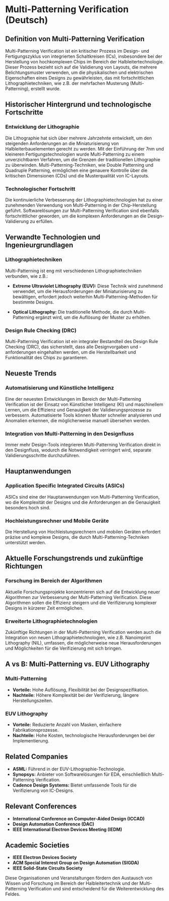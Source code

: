 # Multi-Patterning Verification (Deutsch)

## Definition von Multi-Patterning Verification

Multi-Patterning Verification ist ein kritischer Prozess im Design- und Fertigungszyklus von integrierten Schaltkreisen (ICs), insbesondere bei der Herstellung von hochkomplexen Chips im Bereich der Halbleitertechnologie. Dieser Prozess bezieht sich auf die Validierung von Layouts, die mehrere Belichtungsmuster verwenden, um die physikalischen und elektrischen Eigenschaften eines Designs zu gewährleisten, das mit fortschrittlichen Lithographietechniken, wie z.B. der mehrfachen Musterung (Multi-Patterning), erstellt wurde.

## Historischer Hintergrund und technologische Fortschritte

### Entwicklung der Lithographie

Die Lithographie hat sich über mehrere Jahrzehnte entwickelt, um den steigenden Anforderungen an die Miniaturisierung von Halbleiterbauelementen gerecht zu werden. Mit der Einführung der 7nm und kleineren Fertigungstechnologien wurde Multi-Patterning zu einem unverzichtbaren Verfahren, um die Grenzen der traditionellen Lithographie zu überwinden. Multi-Patterning-Techniken, wie Double Patterning und Quadruple Patterning, ermöglichen eine genauere Kontrolle über die kritischen Dimensionen (CDs) und die Musterqualität von IC-Layouts.

### Technologischer Fortschritt

Die kontinuierliche Verbesserung der Lithographietechnologien hat zu einer zunehmenden Verwendung von Multi-Patterning in der Chip-Herstellung geführt. Softwarelösungen zur Multi-Patterning Verification sind ebenfalls fortschrittlicher geworden, um die komplexen Anforderungen an die Design-Validierung zu erfüllen.

## Verwandte Technologien und Ingenieurgrundlagen

### Lithographietechniken

Multi-Patterning ist eng mit verschiedenen Lithographietechniken verbunden, wie z.B.:

- **Extreme Ultraviolet Lithography (EUV):** Diese Technik wird zunehmend verwendet, um die Herausforderungen der Miniaturisierung zu bewältigen, erfordert jedoch weiterhin Multi-Patterning-Methoden für bestimmte Designs.
  
- **Optical Lithography:** Die traditionelle Methode, die durch Multi-Patterning ergänzt wird, um die Auflösung der Muster zu erhöhen.

### Design Rule Checking (DRC)

Multi-Patterning Verification ist ein integraler Bestandteil des Design Rule Checking (DRC), das sicherstellt, dass alle Designvorgaben und -anforderungen eingehalten werden, um die Herstellbarkeit und Funktionalität des Chips zu garantieren.

## Neueste Trends

### Automatisierung und Künstliche Intelligenz

Eine der neuesten Entwicklungen im Bereich der Multi-Patterning Verification ist der Einsatz von Künstlicher Intelligenz (KI) und maschinellem Lernen, um die Effizienz und Genauigkeit der Validierungsprozesse zu verbessern. Automatisierte Tools können Muster schneller analysieren und Anomalien erkennen, die möglicherweise manuell übersehen werden.

### Integration von Multi-Patterning in den Designfluss

Immer mehr Design-Tools integrieren Multi-Patterning Verification direkt in den Designfluss, wodurch die Notwendigkeit verringert wird, separate Validierungsschritte durchzuführen.

## Hauptanwendungen

### Application Specific Integrated Circuits (ASICs)

ASICs sind eine der Hauptanwendungen von Multi-Patterning Verification, wo die Komplexität der Designs und die Anforderungen an die Genauigkeit besonders hoch sind.

### Hochleistungsrechner und Mobile Geräte

Die Herstellung von Hochleistungsrechnern und mobilen Geräten erfordert präzise und komplexe Designs, die durch Multi-Patterning-Techniken unterstützt werden.

## Aktuelle Forschungstrends und zukünftige Richtungen

### Forschung im Bereich der Algorithmen

Aktuelle Forschungsprojekte konzentrieren sich auf die Entwicklung neuer Algorithmen zur Verbesserung der Multi-Patterning Verification. Diese Algorithmen sollen die Effizienz steigern und die Verifizierung komplexer Designs in kürzerer Zeit ermöglichen.

### Erweiterte Lithographietechnologien

Zukünftige Richtungen in der Multi-Patterning Verification werden auch die Integration von neuen Lithographietechnologien, wie z.B. Nanoimprint Lithography (NIL), umfassen, die möglicherweise neue Herausforderungen und Möglichkeiten für die Verifizierung mit sich bringen.

## A vs B: Multi-Patterning vs. EUV Lithography

### Multi-Patterning

- **Vorteile:** Hohe Auflösung, Flexibilität bei der Designspezifikation.
- **Nachteile:** Höhere Komplexität bei der Verifizierung, längere Herstellungszeiten.

### EUV Lithography

- **Vorteile:** Reduzierte Anzahl von Masken, einfachere Fabrikationsprozesse.
- **Nachteile:** Hohe Kosten, technologische Herausforderungen bei der Implementierung.

## Related Companies

- **ASML:** Führend in der EUV-Lithographie-Technologie.
- **Synopsys:** Anbieter von Softwarelösungen für EDA, einschließlich Multi-Patterning Verification.
- **Cadence Design Systems:** Bietet umfassende Tools für die Verifizierung von IC-Designs.

## Relevant Conferences

- **International Conference on Computer-Aided Design (ICCAD)**
- **Design Automation Conference (DAC)**
- **IEEE International Electron Devices Meeting (IEDM)**

## Academic Societies

- **IEEE Electron Devices Society**
- **ACM Special Interest Group on Design Automation (SIGDA)**
- **IEEE Solid-State Circuits Society** 

Diese Organisationen und Veranstaltungen fördern den Austausch von Wissen und Forschung im Bereich der Halbleitertechnik und der Multi-Patterning Verification und sind entscheidend für die Weiterentwicklung des Feldes.